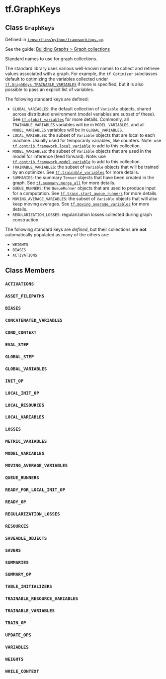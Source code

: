 <div itemscope itemtype="http://developers.google.com/ReferenceObject">
<meta itemprop="name" content="tf.GraphKeys" />
<meta itemprop="property" content="ACTIVATIONS"/>
<meta itemprop="property" content="ASSET_FILEPATHS"/>
<meta itemprop="property" content="BIASES"/>
<meta itemprop="property" content="CONCATENATED_VARIABLES"/>
<meta itemprop="property" content="COND_CONTEXT"/>
<meta itemprop="property" content="EVAL_STEP"/>
<meta itemprop="property" content="GLOBAL_STEP"/>
<meta itemprop="property" content="GLOBAL_VARIABLES"/>
<meta itemprop="property" content="INIT_OP"/>
<meta itemprop="property" content="LOCAL_INIT_OP"/>
<meta itemprop="property" content="LOCAL_RESOURCES"/>
<meta itemprop="property" content="LOCAL_VARIABLES"/>
<meta itemprop="property" content="LOSSES"/>
<meta itemprop="property" content="METRIC_VARIABLES"/>
<meta itemprop="property" content="MODEL_VARIABLES"/>
<meta itemprop="property" content="MOVING_AVERAGE_VARIABLES"/>
<meta itemprop="property" content="QUEUE_RUNNERS"/>
<meta itemprop="property" content="READY_FOR_LOCAL_INIT_OP"/>
<meta itemprop="property" content="READY_OP"/>
<meta itemprop="property" content="REGULARIZATION_LOSSES"/>
<meta itemprop="property" content="RESOURCES"/>
<meta itemprop="property" content="SAVEABLE_OBJECTS"/>
<meta itemprop="property" content="SAVERS"/>
<meta itemprop="property" content="SUMMARIES"/>
<meta itemprop="property" content="SUMMARY_OP"/>
<meta itemprop="property" content="TABLE_INITIALIZERS"/>
<meta itemprop="property" content="TRAINABLE_RESOURCE_VARIABLES"/>
<meta itemprop="property" content="TRAINABLE_VARIABLES"/>
<meta itemprop="property" content="TRAIN_OP"/>
<meta itemprop="property" content="UPDATE_OPS"/>
<meta itemprop="property" content="VARIABLES"/>
<meta itemprop="property" content="WEIGHTS"/>
<meta itemprop="property" content="WHILE_CONTEXT"/>
</div>

# tf.GraphKeys

## Class `GraphKeys`





Defined in [`tensorflow/python/framework/ops.py`](https://www.tensorflow.org/code/tensorflow/python/framework/ops.py).

See the guide: [Building Graphs > Graph collections](../../../api_guides/python/framework.md#Graph_collections)

Standard names to use for graph collections.

The standard library uses various well-known names to collect and
retrieve values associated with a graph. For example, the
`tf.Optimizer` subclasses default to optimizing the variables
collected under <a href="../tf/GraphKeys.md#TRAINABLE_VARIABLES"><code>tf.GraphKeys.TRAINABLE_VARIABLES</code></a> if none is
specified, but it is also possible to pass an explicit list of
variables.

The following standard keys are defined:

* `GLOBAL_VARIABLES`: the default collection of `Variable` objects, shared
  across distributed environment (model variables are subset of these). See
  <a href="../tf/global_variables.md"><code>tf.global_variables</code></a>
  for more details.
  Commonly, all `TRAINABLE_VARIABLES` variables will be in `MODEL_VARIABLES`,
  and all `MODEL_VARIABLES` variables will be in `GLOBAL_VARIABLES`.
* `LOCAL_VARIABLES`: the subset of `Variable` objects that are local to each
  machine. Usually used for temporarily variables, like counters.
  Note: use <a href="../tf/contrib/framework/local_variable.md"><code>tf.contrib.framework.local_variable</code></a> to add to this collection.
* `MODEL_VARIABLES`: the subset of `Variable` objects that are used in the
  model for inference (feed forward). Note: use
  <a href="../tf/contrib/framework/model_variable.md"><code>tf.contrib.framework.model_variable</code></a> to add to this collection.
* `TRAINABLE_VARIABLES`: the subset of `Variable` objects that will
  be trained by an optimizer. See
  <a href="../tf/trainable_variables.md"><code>tf.trainable_variables</code></a>
  for more details.
* `SUMMARIES`: the summary `Tensor` objects that have been created in the
  graph. See
  <a href="../tf/summary/merge_all.md"><code>tf.summary.merge_all</code></a>
  for more details.
* `QUEUE_RUNNERS`: the `QueueRunner` objects that are used to
  produce input for a computation. See
  <a href="../tf/train/start_queue_runners.md"><code>tf.train.start_queue_runners</code></a>
  for more details.
* `MOVING_AVERAGE_VARIABLES`: the subset of `Variable` objects that will also
  keep moving averages.  See
  <a href="../tf/moving_average_variables.md"><code>tf.moving_average_variables</code></a>
  for more details.
* `REGULARIZATION_LOSSES`: regularization losses collected during graph
  construction.

The following standard keys are _defined_, but their collections are **not**
automatically populated as many of the others are:

* `WEIGHTS`
* `BIASES`
* `ACTIVATIONS`

## Class Members

<h3 id="ACTIVATIONS"><code>ACTIVATIONS</code></h3>

<h3 id="ASSET_FILEPATHS"><code>ASSET_FILEPATHS</code></h3>

<h3 id="BIASES"><code>BIASES</code></h3>

<h3 id="CONCATENATED_VARIABLES"><code>CONCATENATED_VARIABLES</code></h3>

<h3 id="COND_CONTEXT"><code>COND_CONTEXT</code></h3>

<h3 id="EVAL_STEP"><code>EVAL_STEP</code></h3>

<h3 id="GLOBAL_STEP"><code>GLOBAL_STEP</code></h3>

<h3 id="GLOBAL_VARIABLES"><code>GLOBAL_VARIABLES</code></h3>

<h3 id="INIT_OP"><code>INIT_OP</code></h3>

<h3 id="LOCAL_INIT_OP"><code>LOCAL_INIT_OP</code></h3>

<h3 id="LOCAL_RESOURCES"><code>LOCAL_RESOURCES</code></h3>

<h3 id="LOCAL_VARIABLES"><code>LOCAL_VARIABLES</code></h3>

<h3 id="LOSSES"><code>LOSSES</code></h3>

<h3 id="METRIC_VARIABLES"><code>METRIC_VARIABLES</code></h3>

<h3 id="MODEL_VARIABLES"><code>MODEL_VARIABLES</code></h3>

<h3 id="MOVING_AVERAGE_VARIABLES"><code>MOVING_AVERAGE_VARIABLES</code></h3>

<h3 id="QUEUE_RUNNERS"><code>QUEUE_RUNNERS</code></h3>

<h3 id="READY_FOR_LOCAL_INIT_OP"><code>READY_FOR_LOCAL_INIT_OP</code></h3>

<h3 id="READY_OP"><code>READY_OP</code></h3>

<h3 id="REGULARIZATION_LOSSES"><code>REGULARIZATION_LOSSES</code></h3>

<h3 id="RESOURCES"><code>RESOURCES</code></h3>

<h3 id="SAVEABLE_OBJECTS"><code>SAVEABLE_OBJECTS</code></h3>

<h3 id="SAVERS"><code>SAVERS</code></h3>

<h3 id="SUMMARIES"><code>SUMMARIES</code></h3>

<h3 id="SUMMARY_OP"><code>SUMMARY_OP</code></h3>

<h3 id="TABLE_INITIALIZERS"><code>TABLE_INITIALIZERS</code></h3>

<h3 id="TRAINABLE_RESOURCE_VARIABLES"><code>TRAINABLE_RESOURCE_VARIABLES</code></h3>

<h3 id="TRAINABLE_VARIABLES"><code>TRAINABLE_VARIABLES</code></h3>

<h3 id="TRAIN_OP"><code>TRAIN_OP</code></h3>

<h3 id="UPDATE_OPS"><code>UPDATE_OPS</code></h3>

<h3 id="VARIABLES"><code>VARIABLES</code></h3>

<h3 id="WEIGHTS"><code>WEIGHTS</code></h3>

<h3 id="WHILE_CONTEXT"><code>WHILE_CONTEXT</code></h3>

